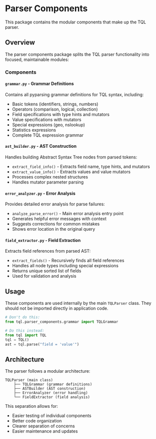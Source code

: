 # Parser Components

This package contains the modular components that make up the TQL parser.

## Overview

The parser components package splits the TQL parser functionality into focused, maintainable modules:

### Components

#### `grammar.py` - Grammar Definitions
Contains all pyparsing grammar definitions for TQL syntax, including:
- Basic tokens (identifiers, strings, numbers)
- Operators (comparison, logical, collection)
- Field specifications with type hints and mutators
- Value specifications with mutators
- Special expressions (geo, nslookup)
- Statistics expressions
- Complete TQL expression grammar

#### `ast_builder.py` - AST Construction
Handles building Abstract Syntax Tree nodes from parsed tokens:
- `extract_field_info()` - Extracts field name, type hints, and mutators
- `extract_value_info()` - Extracts values and value mutators
- Processes complex nested structures
- Handles mutator parameter parsing

#### `error_analyzer.py` - Error Analysis
Provides detailed error analysis for parse failures:
- `analyze_parse_error()` - Main error analysis entry point
- Generates helpful error messages with context
- Suggests corrections for common mistakes
- Shows error location in the original query

#### `field_extractor.py` - Field Extraction
Extracts field references from parsed AST:
- `extract_fields()` - Recursively finds all field references
- Handles all node types including special expressions
- Returns unique sorted list of fields
- Used for validation and analysis

## Usage

These components are used internally by the main `TQLParser` class. They should not be imported directly in application code.

```python
# Don't do this:
from tql.parser_components.grammar import TQLGrammar

# Do this instead:
from tql import TQL
tql = TQL()
ast = tql.parse("field = 'value'")
```

## Architecture

The parser follows a modular architecture:

```
TQLParser (main class)
    ├── TQLGrammar (grammar definitions)
    ├── ASTBuilder (AST construction)
    ├── ErrorAnalyzer (error handling)
    └── FieldExtractor (field analysis)
```

This separation allows for:
- Easier testing of individual components
- Better code organization
- Clearer separation of concerns
- Easier maintenance and updates